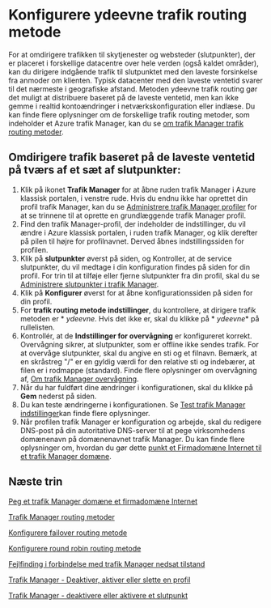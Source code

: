 <properties
   pageTitle="Konfigurere ydeevne trafik routing metode | Microsoft Azure"
   description="Denne artikel kan hjælpe dig med at konfigurere ydeevnen trafik routing metode i trafik Manager"
   services="traffic-manager"
   documentationCenter=""
   authors="sdwheeler"
   manager="carmonm"
   editor="tysonn" />
<tags
   ms.service="traffic-manager"
   ms.devlang="na"
   ms.topic="article"
   ms.tgt_pltfrm="na"
   ms.workload="infrastructure-services"
   ms.date="10/18/2016"
   ms.author="sewhee" />
<!-- repub for nofollow -->

# <a name="configure-performance-traffic-routing-method"></a>Konfigurere ydeevne trafik routing metode

For at omdirigere trafikken til skytjenester og websteder (slutpunkter), der er placeret i forskellige datacentre over hele verden (også kaldet områder), kan du dirigere indgående trafik til slutpunktet med den laveste forsinkelse fra anmoder om klienten. Typisk datacenter med den laveste ventetid svarer til det nærmeste i geografiske afstand. Metoden ydeevne trafik routing gør det muligt at distribuere baseret på de laveste ventetid, men kan ikke gemme i realtid kontoændringer i netværkskonfiguration eller indlæse. Du kan finde flere oplysninger om de forskellige trafik routing metoder, som indeholder et Azure trafik Manager, kan du se [om trafik Manager trafik routing metoder](traffic-manager-routing-methods.md).

## <a name="route-traffic-based-on-lowest-latency-across-a-set-of-endpoints"></a>Omdirigere trafik baseret på de laveste ventetid på tværs af et sæt af slutpunkter:

1. Klik på ikonet **Trafik Manager** for at åbne ruden trafik Manager i Azure klassisk portalen, i venstre rude. Hvis du endnu ikke har oprettet din profil trafik Manager, kan du se [Administrere trafik Manager profiler](traffic-manager-manage-profiles.md) for at se trinnene til at oprette en grundlæggende trafik Manager profil.
2. Find den trafik Manager-profil, der indeholder de indstillinger, du vil ændre i Azure klassisk portalen, i ruden trafik Manager, og klik derefter på pilen til højre for profilnavnet. Derved åbnes indstillingssiden for profilen.
3. Klik på **slutpunkter** øverst på siden, og Kontroller, at de service slutpunkter, du vil medtage i din konfiguration findes på siden for din profil. For trin til at tilføje eller fjerne slutpunkter fra din profil, skal du se [Administrere slutpunkter i trafik Manager](traffic-manager-endpoints.md).
4. Klik på **Konfigurer** øverst for at åbne konfigurationssiden på siden for din profil.
5. For **trafik routing metode indstillinger**, du kontrollere, at dirigere trafik metoden er * *ydeevne*. Hvis det ikke er, skal du klikke på * *ydeevne** på rullelisten.
6. Kontrollér, at de **Indstillinger for overvågning** er konfigureret korrekt. Overvågning sikrer, at slutpunkter, som er offline ikke sendes trafik. For at overvåge slutpunkter, skal du angive en sti og et filnavn. Bemærk, at en skråstreg "/" er en gyldig værdi for den relative sti og indebærer, at filen er i rodmappe (standard). Finde flere oplysninger om overvågning af, [Om trafik Manager overvågning](traffic-manager-monitoring.md).
7. Når du har fuldført dine ændringer i konfigurationen, skal du klikke på **Gem** nederst på siden.
8. Du kan teste ændringerne i konfigurationen. Se [Test trafik Manager indstillinger](traffic-manager-testing-settings.md)kan finde flere oplysninger.
9. Når profilen trafik Manager er konfiguration og arbejde, skal du redigere DNS-post på din autoritative DNS-server til at pege virksomhedens domænenavn på domænenavnet trafik Manager. Du kan finde flere oplysninger om, hvordan du gør dette [punkt et Firmadomæne Internet til et trafik Manager domæne](traffic-manager-point-internet-domain.md).

## <a name="next-steps"></a>Næste trin


[Peg et trafik Manager domæne et firmadomæne Internet](traffic-manager-point-internet-domain.md)

[Trafik Manager routing metoder](traffic-manager-routing-methods.md)

[Konfigurere failover routing metode](traffic-manager-configure-failover-routing-method.md)

[Konfigurere round robin routing metode](traffic-manager-configure-round-robin-routing-method.md)

[Fejlfinding i forbindelse med trafik Manager nedsat tilstand](traffic-manager-troubleshooting-degraded.md)

[Trafik Manager - Deaktiver, aktiver eller slette en profil](disable-enable-or-delete-a-profile.md)

[Trafik Manager - deaktivere eller aktivere et slutpunkt](disable-or-enable-an-endpoint.md)

